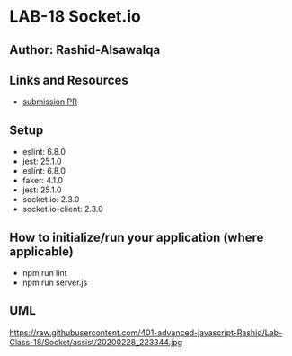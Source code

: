 # LAB-18 Socket.io

## Author: Rashid-Alsawalqa

## Links and Resources

- [submission PR](https://github.com/401-advanced-javascript-Rashid/Lab-Class-18/pull/1)

## Setup

  -  eslint: 6.8.0
  -  jest: 25.1.0
  -  eslint: 6.8.0
  -  faker: 4.1.0
  -  jest: 25.1.0
  -  socket.io: 2.3.0
  -  socket.io-client: 2.3.0

## How to initialize/run your application (where applicable)

- npm run lint
- npm run server.js

## UML 
https://raw.githubusercontent.com/401-advanced-javascript-Rashid/Lab-Class-18/Socket/assist/20200228_223344.jpg
